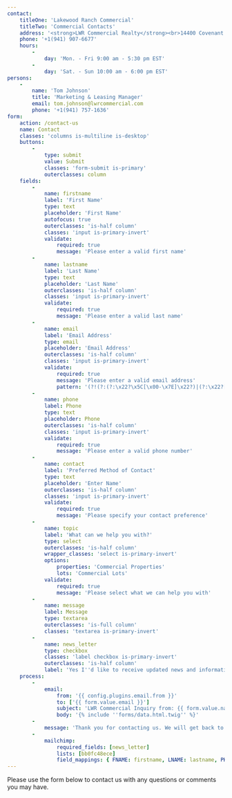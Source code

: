 ```yaml
---
contact:
    titleOne: 'Lakewood Ranch Commercial'
    titleTwo: 'Commercial Contacts'
    address: '<strong>LWR Commercial Realty</strong><br>14400 Covenant Way <br>Lakewood Ranch, FL 34202'
    phone: '+1(941) 907-6677'
    hours:
        -
            day: 'Mon. - Fri 9:00 am - 5:30 pm EST'
        -
            day: 'Sat. - Sun 10:00 am - 6:00 pm EST'
persons:
    -
        name: 'Tom Johnson'
        title: 'Marketing & Leasing Manager'
        email: tom.johnson@lwrcommercial.com
        phone: '+1(941) 757-1636'
form:
    action: /contact-us
    name: Contact
    classes: 'columns is-multiline is-desktop'
    buttons:
        -
            type: submit
            value: Submit
            classes: 'form-submit is-primary'
            outerclasses: column
    fields:
        -
            name: firstname
            label: 'First Name'
            type: text
            placeholder: 'First Name'
            autofocus: true
            outerclasses: 'is-half column'
            classes: 'input is-primary-invert'
            validate:
                required: true
                message: 'Please enter a valid first name'
        -
            name: lastname
            label: 'Last Name'
            type: text
            placeholder: 'Last Name'
            outerclasses: 'is-half column'
            classes: 'input is-primary-invert'
            validate:
                required: true
                message: 'Please enter a valid last name'
        -
            name: email
            label: 'Email Address'
            type: email
            placeholder: 'Email Address'
            outerclasses: 'is-half column'
            classes: 'input is-primary-invert'
            validate:
                required: true
                message: 'Please enter a valid email address'
                pattern: '(?!(?:(?:\x22?\x5C[\x00-\x7E]\x22?)|(?:\x22?[^\x5C\x22]\x22?)){255,})(?!(?:(?:\x22?\x5C[\x00-\x7E]\x22?)|(?:\x22?[^\x5C\x22]\x22?)){65,}@)(?:(?:[\x21\x23-\x27\x2A\x2B\x2D\x2F-\x39\x3D\x3F\x5E-\x7E]+)|(?:\x22(?:[\x01-\x08\x0B\x0C\x0E-\x1F\x21\x23-\x5B\x5D-\x7F]|(?:\x5C[\x00-\x7F]))*\x22))(?:\.(?:(?:[\x21\x23-\x27\x2A\x2B\x2D\x2F-\x39\x3D\x3F\x5E-\x7E]+)|(?:\x22(?:[\x01-\x08\x0B\x0C\x0E-\x1F\x21\x23-\x5B\x5D-\x7F]|(?:\x5C[\x00-\x7F]))*\x22)))*@(?:(?:(?!.*[^.]{64,})(?:(?:(?:xn--)?[a-z0-9]+(?:-[a-z0-9]+)*\.){1,126}){1,}(?:(?:[a-z][a-z0-9]*)|(?:(?:xn--)[a-z0-9]+))(?:-[a-z0-9]+)*)|(?:\[(?:(?:IPv6:(?:(?:[a-f0-9]{1,4}(?::[a-f0-9]{1,4}){7})|(?:(?!(?:.*[a-f0-9][:\]]){7,})(?:[a-f0-9]{1,4}(?::[a-f0-9]{1,4}){0,5})?::(?:[a-f0-9]{1,4}(?::[a-f0-9]{1,4}){0,5})?)))|(?:(?:IPv6:(?:(?:[a-f0-9]{1,4}(?::[a-f0-9]{1,4}){5}:)|(?:(?!(?:.*[a-f0-9]:){5,})(?:[a-f0-9]{1,4}(?::[a-f0-9]{1,4}){0,3})?::(?:[a-f0-9]{1,4}(?::[a-f0-9]{1,4}){0,3}:)?)))?(?:(?:25[0-5])|(?:2[0-4][0-9])|(?:1[0-9]{2})|(?:[1-9]?[0-9]))(?:\.(?:(?:25[0-5])|(?:2[0-4][0-9])|(?:1[0-9]{2})|(?:[1-9]?[0-9]))){3}))\]))'
        -
            name: phone
            label: Phone
            type: text
            placeholder: Phone
            outerclasses: 'is-half column'
            classes: 'input is-primary-invert'
            validate:
                required: true
                message: 'Please enter a valid phone number'
        -
            name: contact
            label: 'Preferred Method of Contact'
            type: text
            placeholder: 'Enter Name'
            outerclasses: 'is-half column'
            classes: 'input is-primary-invert'
            validate:
                required: true
                message: 'Please specify your contact preference'
        -
            name: topic
            label: 'What can we help you with?'
            type: select
            outerclasses: 'is-half column'
            wrapper_classes: 'select is-primary-invert'
            options:
                properties: 'Commercial Properties'
                lots: 'Commercial Lots'
            validate:
                required: true
                message: 'Please select what we can help you with'
        -
            name: message
            label: Message
            type: textarea
            outerclasses: 'is-full column'
            classes: 'textarea is-primary-invert'
        -
            name: news_letter
            type: checkbox
            classes: 'label checkbox is-primary-invert'
            outerclasses: 'is-half column'
            label: 'Yes I''d like to receive updated news and information'
    process:
        -
            email:
                from: '{{ config.plugins.email.from }}'
                to: ['{{ form.value.email }}']
                subject: 'LWR Commercial Inquiry from: {{ form.value.name|e }}'
                body: '{% include ''forms/data.html.twig'' %}'
        -
            message: 'Thank you for contacting us. We will get back to you shortly!'
        -
            mailchimp:
                required_fields: [news_letter]
                lists: [bb0fc48ece]
                field_mappings: { FNAME: firstname, LNAME: lastname, PHONE: phone, EMAIL: email }
---
```


Please use the form below to contact us with any questions or comments you may have.
